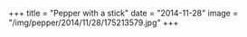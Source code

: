 +++
title = "Pepper with a stick"
date = "2014-11-28"
image = "/img/pepper/2014/11/28/175213579.jpg"
+++

